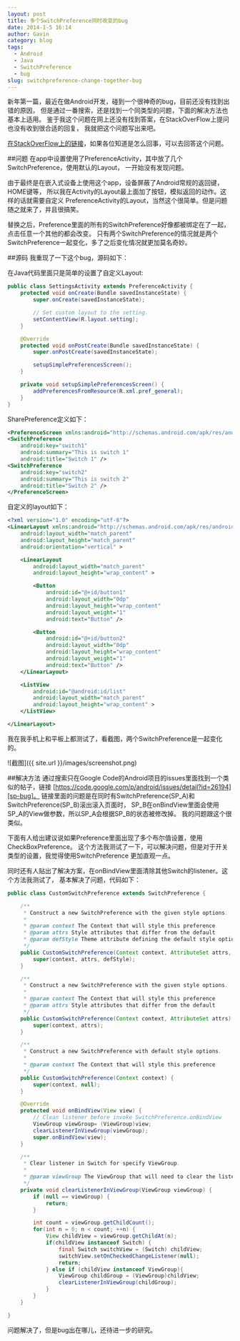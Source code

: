 ```yaml
---
layout: post
title: 多个SwitchPreference同时改变的bug
date: 2014-1-5 16:14
author: Gavin
category: blog
tags:
  - Android
  - Java
  - SwitchPreference
  - bug
slug: switchpreference-change-together-bug
---
```


新年第一篇，最近在做Android开发，碰到一个很神奇的bug，目前还没有找到出错的原因，
但是通过一番搜索，还是找到一个同类型的问题，下面的解决方法也基本上适用。
鉴于我这个问题在网上还没有找到答案，在StackOverFlow上提问也没有收到很合适的回复，
我就把这个问题写出来吧。

[在StackOverFlow上的链接][so]，如果各位知道是怎么回事，可以去回答这个问题。

[so]: http://stackoverflow.com/questions/20906338/android-switchpreferences-change-together-in-preferenceactivity

##问题
在app中设置使用了PreferenceActivity，其中放了几个SwitchPreference，使用默认的Layout，
一开始没有发现问题。

由于最终是在嵌入式设备上使用这个app，设备屏蔽了Android常规的返回键，HOME键等，
所以我在Activity的Layout最上面加了按钮，模拟返回的动作。这样的话就需要自定义
PreferenceActivity的Layout，当然这个很简单。但是问题随之就来了，并且很搞笑。

替换之后，Preference里面的所有的SwitchPreference好像都被绑定在了一起，点击任意一个其他的都会改变。
只有两个SwitchPreference的情况就是两个SwitchPreference一起变化，多了之后变化情况就更加莫名奇妙。

##源码
我重现了一下这个bug，源码如下：

在Java代码里面只是简单的设置了自定义Layout:

```java
public class SettingsActivity extends PreferenceActivity {
    protected void onCreate(Bundle savedInstanceState) {
        super.onCreate(savedInstanceState);

        // Set custom layout to the setting.
        setContentView(R.layout.setting);
    }

    @Override
    protected void onPostCreate(Bundle savedInstanceState) {
        super.onPostCreate(savedInstanceState);

        setupSimplePreferencesScreen();
    }

    private void setupSimplePreferencesScreen() {
        addPreferencesFromResource(R.xml.pref_general);
    }
}
```

SharePreference定义如下：

```xml
<PreferenceScreen xmlns:android="http://schemas.android.com/apk/res/android" >
<SwitchPreference
    android:key="switch1"
    android:summary="This is switch 1"
    android:title="Switch 1" />
<SwitchPreference
    android:key="switch2"
    android:summary="This is switch 2"
    android:title="Switch 2" />
</PreferenceScreen>
```

自定义的layout如下：

```xml
<?xml version="1.0" encoding="utf-8"?>
<LinearLayout xmlns:android="http://schemas.android.com/apk/res/android"
    android:layout_width="match_parent"
    android:layout_height="match_parent"
    android:orientation="vertical" >

    <LinearLayout
        android:layout_width="match_parent"
        android:layout_height="wrap_content" >

        <Button
            android:id="@+id/button1"
            android:layout_width="0dp"
            android:layout_height="wrap_content"
            android:layout_weight="1"
            android:text="Button" />

        <Button
            android:id="@+id/button2"
            android:layout_width="0dp"
            android:layout_height="wrap_content"
            android:layout_weight="1"
            android:text="Button" />
    </LinearLayout>

    <ListView
        android:id="@android:id/list"
        android:layout_width="match_parent"
        android:layout_height="wrap_content" >
    </ListView>

</LinearLayout>
```

我在我手机上和平板上都测试了，看截图，两个SwitchPreference是一起变化的。

![截图]({{ site.url }}/images/screenshot.png)

##解决方法
通过搜索只在Google Code的Android项目的issues里面找到一个类似的帖子，链接
[https://code.google.com/p/android/issues/detail?id=26194][sp-bug]。
链接里面的问题是在同时有SwitchPreference(SP\_A)和SwitchPreference(SP\_B)滚出滚入页面时，
SP\_B在onBindView里面会使用SP\_A的View做参数，所以SP\_A会根据SP\_B的状态被修改掉。
我的问题跟这个很类似。

[sp-bug]:https://code.google.com/p/android/issues/detail?id=26194

下面有人给出建议说如果Preference里面出现了多个布尔值设置，使用CheckBoxPreference。
这个方法我测试了一下，可以解决问题，但是对于开关类型的设置，我觉得使用SwitchPreference
更加直观一点。

同时还有人贴出了解决方案，在onBindView里面清除其他Switch的listener。这个方法我测试了，
基本解决了问题，代码如下：

```java
public class CustomSwitchPreference extends SwitchPreference {

    /**
     * Construct a new SwitchPreference with the given style options.
     *
     * @param context The Context that will style this preference
     * @param attrs Style attributes that differ from the default
     * @param defStyle Theme attribute defining the default style options
     */
    public CustomSwitchPreference(Context context, AttributeSet attrs, int defStyle) {
        super(context, attrs, defStyle);
    }

    /**
     * Construct a new SwitchPreference with the given style options.
     *
     * @param context The Context that will style this preference
     * @param attrs Style attributes that differ from the default
     */
    public CustomSwitchPreference(Context context, AttributeSet attrs) {
        super(context, attrs);
    }

    /**
     * Construct a new SwitchPreference with default style options.
     *
     * @param context The Context that will style this preference
     */
    public CustomSwitchPreference(Context context) {
        super(context, null);
    }

    @Override
    protected void onBindView(View view) {
        // Clean listener before invoke SwitchPreference.onBindView
        ViewGroup viewGroup= (ViewGroup)view;
        clearListenerInViewGroup(viewGroup);
        super.onBindView(view);
    }

    /**
     * Clear listener in Switch for specify ViewGroup.
     *
     * @param viewGroup The ViewGroup that will need to clear the listener.
     */
    private void clearListenerInViewGroup(ViewGroup viewGroup) {
        if (null == viewGroup) {
            return;
        }

        int count = viewGroup.getChildCount();
        for(int n = 0; n < count; ++n) {
            View childView = viewGroup.getChildAt(n);
            if(childView instanceof Switch) {
                final Switch switchView = (Switch) childView;
                switchView.setOnCheckedChangeListener(null);
                return;
            } else if (childView instanceof ViewGroup){
                ViewGroup childGroup = (ViewGroup)childView;
                clearListenerInViewGroup(childGroup);
            }
        }
    }

}
```

问题解决了，但是bug出在哪儿，还待进一步的研究。